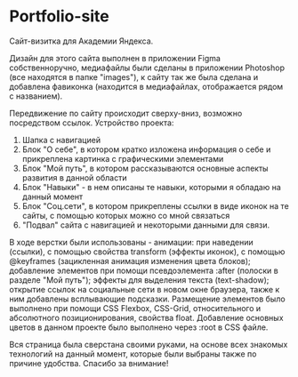 # Portfolio-site
Сайт-визитка для Академии Яндекса. 

Дизайн для этого сайта выполнен в приложении Figma собственноручно, медиафайлы были сделаны в приложении Photoshop (все находятся в папке "images"), к сайту так же была сделана и добавлена фавиконка (находится в медиафайлах, отображается рядом с названием). 

Передвижение по сайту происходит сверху-вниз, возможно посредством ссылок. Устройство проекта: 
1. Шапка с навигацией
2. Блок "О себе", в котором кратко изложена информация о себе и прикреплена картинка с графическими элементами
3. Блок "Мой путь", в котором рассказываются основные аспекты развития в данной области
4. Блок "Навыки" - в нем описаны те навыки, которыми я обладаю на данный момент
5. Блок "Соц.сети", в котором прикреплены ссылки в виде иконок на те сайты, с помощью которых можно со мной связаться
6. "Подвал" сайта с навигацией и некоторыми данными для связи.

В ходе верстки были использованы - анимации: при наведении (ссылки), с помощью свойства transform (эффекты иконок), с помощью @keyframes (зацикленная анимация изменения цвета блоков); добавление элементов при помощи псевдоэлемента :after (полоски в разделе "Мой путь"); эффекты для выделения текста (text-shadow); открытие ссылок на социальные сети в новом окне браузера, также к ним добавлены всплывающие подсказки. Размещение элементов было выполнено при помощи CSS Flexbox, CSS-Grid, относительного и абсолютного позиционирования, свойства float. Добавление основных цветов в данном проекте было выполнено через :root в CSS файле. 

Вся страница была сверстана своими руками, на основе всех знакомых технологий на данный момент, которые были выбраны также по причине удобства. 
Спасибо за внимание!
